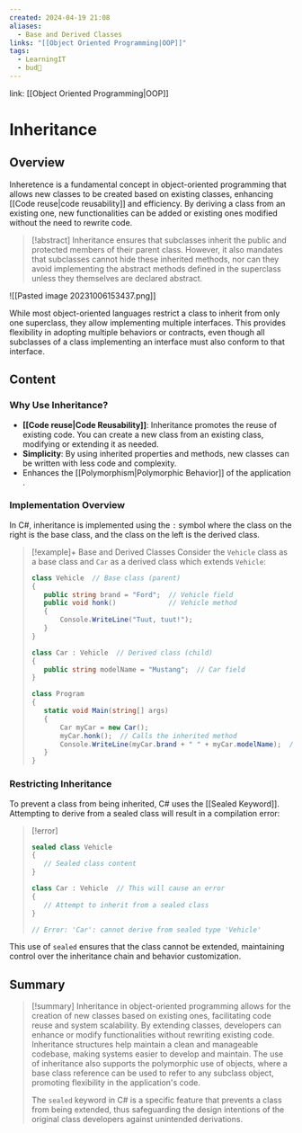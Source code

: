 ```yaml
---
created: 2024-04-19 21:08
aliases:
  - Base and Derived Classes
links: "[[Object Oriented Programming|OOP]]"
tags:
  - LearningIT
  - bud🌿
---
```

link: [[Object Oriented Programming|OOP]]

# Inheritance

## Overview

Inheretence is a fundamental concept in object-oriented programming that allows new classes to be created based on existing classes, enhancing [[Code reuse|code reusability]] and efficiency. By deriving a class from an existing one, new functionalities can be added or existing ones modified without the need to rewrite code.

>[!abstract] 
>Inheritance ensures that subclasses inherit the public and protected members of their parent class. However, it also mandates that subclasses cannot hide these inherited methods, nor can they avoid implementing the abstract methods defined in the superclass unless they themselves are declared abstract.

![[Pasted image 20231006153437.png]]

While most object-oriented languages restrict a class to inherit from only one superclass, they allow implementing multiple interfaces. This provides flexibility in adopting multiple behaviors or contracts, even though all subclasses of a class implementing an interface must also conform to that interface.

## Content

### Why Use Inheritance?

- **[[Code reuse|Code Reusability]]**: Inheritance promotes the reuse of existing code. You can create a new class from an existing class, modifying or extending it as needed.
- **Simplicity**: By using inherited properties and methods, new classes can be written with less code and complexity.
- Enhances the [[Polymorphism|Polymorphic Behavior]]  of the application .

### Implementation Overview

In C#, inheritance is implemented using the `:` symbol where the class on the right is the base class, and the class on the left is the derived class.


> [!example]+ Base and Derived Classes
> Consider the `Vehicle` class as a base class and `Car` as a derived class which extends `Vehicle`:
>``` csharp
>class Vehicle  // Base class (parent)
>{
>    public string brand = "Ford";  // Vehicle field
>    public void honk()             // Vehicle method
>    {
>        Console.WriteLine("Tuut, tuut!");
>    }
>}
>
>class Car : Vehicle  // Derived class (child)
>{
>    public string modelName = "Mustang";  // Car field
>}
>
>class Program
>{
>    static void Main(string[] args)
>    {
>        Car myCar = new Car();
>        myCar.honk();  // Calls the inherited method
>        Console.WriteLine(myCar.brand + " " + myCar.modelName);  // Accesses inherited field and own field
>    }
>}
>
>```

### Restricting Inheritance

To prevent a class from being inherited, C# uses the [[Sealed Keyword]]. Attempting to derive from a sealed class will result in a compilation error:


> [!error] 
>``` csharp
>sealed class Vehicle 
>{
>    // Sealed class content
>}
>
>class Car : Vehicle  // This will cause an error
>{
>    // Attempt to inherit from a sealed class
>}
>
>// Error: 'Car': cannot derive from sealed type 'Vehicle'
>
>```

This use of `sealed` ensures that the class cannot be extended, maintaining control over the inheritance chain and behavior customization.

## Summary

>[!summary]
>Inheritance in object-oriented programming allows for the creation of new classes based on existing ones, facilitating code reuse and system scalability. By extending classes, developers can enhance or modify functionalities without rewriting existing code. Inheritance structures help maintain a clean and manageable codebase, making systems easier to develop and maintain. The use of inheritance also supports the polymorphic use of objects, where a base class reference can be used to refer to any subclass object, promoting flexibility in the application's code.
>
>The `sealed` keyword in C# is a specific feature that prevents a class from being extended, thus safeguarding the design intentions of the original class developers against unintended derivations.

